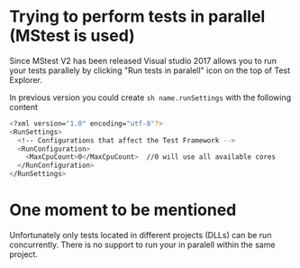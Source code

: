 # Trying to perform tests in parallel (MStest is used)
Since MStest V2 has been released Visual studio 2017 allows you to run your tests parallely by clicking "Run tests in paralell" icon on the top of Test Explorer.

In previous version you could create  ```sh name.runSettings``` with the following content

```sh
<?xml version="1.0" encoding="utf-8"?>  
<RunSettings>  
  <!-- Configurations that affect the Test Framework -->  
  <RunConfiguration>  
    <MaxCpuCount>0</MaxCpuCount>  //0 will use all available cores
  </RunConfiguration>  
</RunSettings>
```

# One moment to be mentioned
Unfortunately only tests located in different projects (DLLs) can be run concurrently.
There is no support to run your in paralell within the same project.
